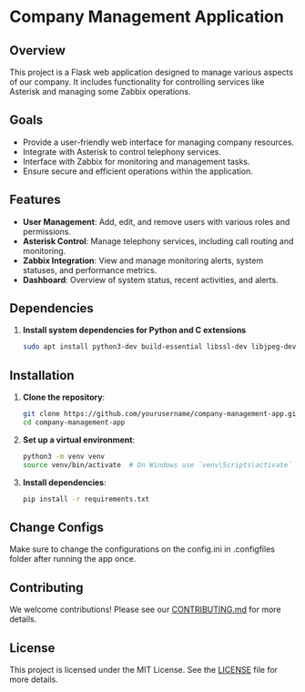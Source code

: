 # Company Management Application

## Overview

This project is a Flask web application designed to manage various aspects of our company. It includes functionality for controlling services like Asterisk and managing some Zabbix operations.

## Goals

- Provide a user-friendly web interface for managing company resources.
- Integrate with Asterisk to control telephony services.
- Interface with Zabbix for monitoring and management tasks.
- Ensure secure and efficient operations within the application.

## Features

- **User Management**: Add, edit, and remove users with various roles and permissions.
- **Asterisk Control**: Manage telephony services, including call routing and monitoring.
- **Zabbix Integration**: View and manage monitoring alerts, system statuses, and performance metrics.
- **Dashboard**: Overview of system status, recent activities, and alerts.

## Dependencies

1. **Install system dependencies for Python and C extensions**
    ```sh
    sudo apt install python3-dev build-essential libssl-dev libjpeg-dev libpng-dev zlib1g-dev libldap2-dev libsasl2-dev libmysqlclient-dev libpq-dev libxml2-dev libxslt1-dev tesseract-ocr tesseract-ocr-eng libtesseract-dev odbcinst unixodbc-dev pkg-config
    ```

## Installation

1. **Clone the repository**:
    ```sh
    git clone https://github.com/yourusername/company-management-app.git
    cd company-management-app
    ```

2. **Set up a virtual environment**:
    ```sh
    python3 -m venv venv
    source venv/bin/activate  # On Windows use `venv\Scripts\activate`
    ```

3. **Install dependencies**:
    ```sh
    pip install -r requirements.txt
    ```

## Change Configs

 Make sure to change the configurations on the config.ini in .configfiles folder after running the app once.

## Contributing

We welcome contributions! Please see our [CONTRIBUTING.md](CONTRIBUTING.md) for more details.

## License

This project is licensed under the MIT License. See the [LICENSE](LICENSE) file for more details.
